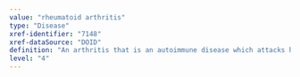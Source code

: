 ```yaml
---
value: "rheumatoid arthritis"
type: "Disease"
xref-identifier: "7148"
xref-dataSource: "DOID"
definition: "An arthritis that is an autoimmune disease which attacks healthy cells and tissue located_in joint.|OMIM mapping confirmed by DO. [SN]."
level: "4"
---
```

